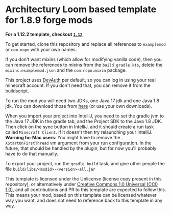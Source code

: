 # Architectury Loom based template for 1.8.9 forge mods

**For a 1.12.2 template, checkout [`1.12`](https://github.com/romangraef/Forge1.8.9Template/tree/1.12/)**

To get started, clone this repository and replace all references to `examplemod` or `com.nopo` with your own names.

If you don't want mixins (which allow for modifying vanilla code), then you can remove the references to mixins from
the `build.gradle.kts`, delete the `mixins.examplemod.json` and the `com.nopo.mixin` package.

This project uses [DevAuth](https://github.com/DJtheRedstoner/DevAuth) per default, so you can log in using your real
minecraft account. If you don't need that, you can remove it from the buildscript.

To run the mod you will need two JDKs, one Java 17 jdk and one Java 1.8 jdk. You can download those
from [here](https://adoptium.net/temurin/releases) (or use your own downloads).

When you import your project into IntelliJ, you need to set the gradle jvm to the Java 17 JDK in the gradle tab, and the
Project SDK to the Java 1.8 JDK. Then click on the sync button in IntelliJ, and it should create a run task
called `Minecraft Client`. If it doesn't then try relaunching your IntelliJ. **Warning for Mac users**: You might have to remove the `-XStartOnFirstThread` vm argument from your run configuration. In the future, that should be handled by the plugin, but for now you'll probably have to do that manually. 

To export your project, run the `gradle build` task, and give other people the
file `build/libs/<modid>-<version>-all.jar`

This template is licensed under the Unlicense (license copy present in this repository), or alternatively under [Creative Commons 1.0 Universal (CC0 1.0)](https://creativecommons.org/publicdomain/zero/1.0/), and all contributions and PR to this template are expected to follow this. This means your mod, based on this template can be licensed whatever way you want, and does not need to reference back to this template in any way.
